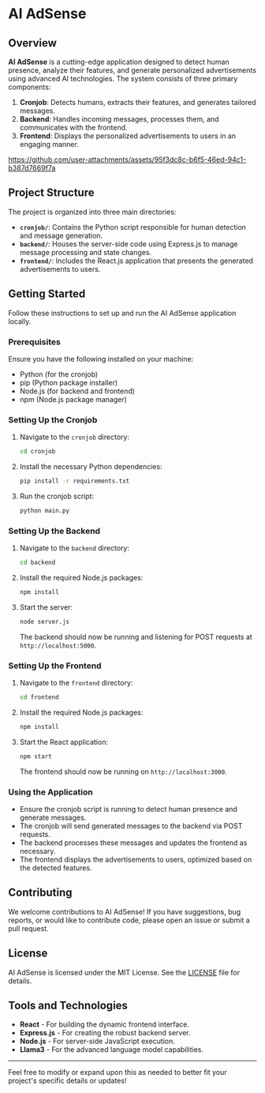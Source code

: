 # AI AdSense

## Overview

**AI AdSense** is a cutting-edge application designed to detect human presence, analyze their features, and generate personalized advertisements using advanced AI technologies. The system consists of three primary components:

1. **Cronjob**: Detects humans, extracts their features, and generates tailored messages.
2. **Backend**: Handles incoming messages, processes them, and communicates with the frontend.
3. **Frontend**: Displays the personalized advertisements to users in an engaging manner.

https://github.com/user-attachments/assets/95f3dc8c-b6f5-46ed-94c1-b387d7669f7a

## Project Structure

The project is organized into three main directories:

- **`cronjob/`**: Contains the Python script responsible for human detection and message generation.
- **`backend/`**: Houses the server-side code using Express.js to manage message processing and state changes.
- **`frontend/`**: Includes the React.js application that presents the generated advertisements to users.

## Getting Started

Follow these instructions to set up and run the AI AdSense application locally.

### Prerequisites

Ensure you have the following installed on your machine:

- Python (for the cronjob)
- pip (Python package installer)
- Node.js (for backend and frontend)
- npm (Node.js package manager)

### Setting Up the Cronjob

1. Navigate to the `cronjob` directory:
    ```bash
    cd cronjob
    ```
2. Install the necessary Python dependencies:
    ```bash
    pip install -r requirements.txt
    ```
3. Run the cronjob script:
    ```bash
    python main.py
    ```

### Setting Up the Backend

1. Navigate to the `backend` directory:
    ```bash
    cd backend
    ```
2. Install the required Node.js packages:
    ```bash
    npm install
    ```
3. Start the server:
    ```bash
    node server.js
    ```
   The backend should now be running and listening for POST requests at `http://localhost:5000`.

### Setting Up the Frontend

1. Navigate to the `frontend` directory:
    ```bash
    cd frontend
    ```
2. Install the required Node.js packages:
    ```bash
    npm install
    ```
3. Start the React application:
    ```bash
    npm start
    ```
   The frontend should now be running on `http://localhost:3000`.

### Using the Application

- Ensure the cronjob script is running to detect human presence and generate messages.
- The cronjob will send generated messages to the backend via POST requests.
- The backend processes these messages and updates the frontend as necessary.
- The frontend displays the advertisements to users, optimized based on the detected features.

## Contributing

We welcome contributions to AI AdSense! If you have suggestions, bug reports, or would like to contribute code, please open an issue or submit a pull request.

## License

AI AdSense is licensed under the MIT License. See the [LICENSE](LICENSE) file for details.

## Tools and Technologies

- **React** - For building the dynamic frontend interface.
- **Express.js** - For creating the robust backend server.
- **Node.js** - For server-side JavaScript execution.
- **Llama3** - For the advanced language model capabilities.

---

Feel free to modify or expand upon this as needed to better fit your project's specific details or updates!
